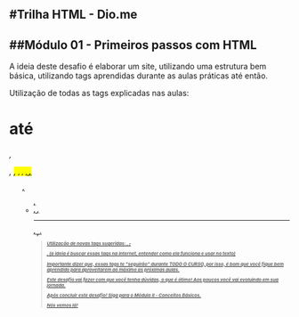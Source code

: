 
#Trilha HTML - Dio.me
---
##Módulo 01 - Primeiros passos com HTML
---
A ideia deste desafio é elaborar um site, utilizando uma estrutura bem básica, utilizando tags aprendidas durante as aulas práticas até então.

Utilização de todas as tags explicadas nas aulas: <h1>até <h6>, <p>, <mark>, <small>, <i>, <u>, <strong>, <ol>, <ul>, <li>, <a>, <hr>, <sub>, <sup>,<blockquote>

Utilização de novas tags sugeridas: <font>, <del>, <p>, <abbr>(a ideia é buscar essas tags na internet, entender como ela funciona e usar no texto)

Importante dizer que, essas tags te "seguirão" durante TODO O CURSO, por isso, é bom que você fique bem aprendido para aproveitarem ao máximo as próximas aulas.

Este desafio vai fazer com que você tenha dúvidas, o que é ótimo! Aos poucos você vai evoluindo em sua jornada.

Após concluir este desafio! Siga para o Módulo II - Conceitos Básicos.

Nós vemos lá!